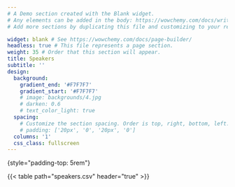 ```yaml
---
# A Demo section created with the Blank widget.
# Any elements can be added in the body: https://wowchemy.com/docs/writing-markdown-latex/
# Add more sections by duplicating this file and customizing to your requirements.

widget: blank # See https://wowchemy.com/docs/page-builder/
headless: true # This file represents a page section.
weight: 35 # Order that this section will appear.
title: Speakers
subtitle: ''
design:
  background: 
    gradient_end: '#F7F7F7'
    gradient_start: '#F7F7F7'
    # image: backgrounds/4.jpg
    # darken: 0.6
    # text_color_light: true
  spacing:
    # Customize the section spacing. Order is top, right, bottom, left.
    # padding: ['20px', '0', '20px', '0']
  columns: '1'
  css_class: fullscreen
---
```


<!-- DAY 1 -->
{style="padding-top: 5rem"}

{{< table path="speakers.csv" header="true" >}}
